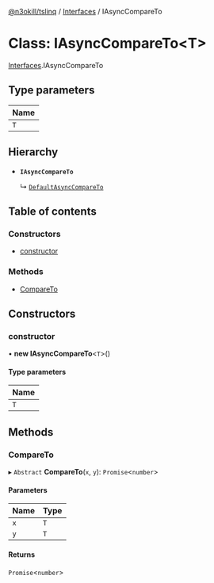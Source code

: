 [@n3okill/tslinq](../README.md) / [Interfaces][] / IAsyncCompareTo

# Class: IAsyncCompareTo<T\>

[Interfaces][].IAsyncCompareTo

## Type parameters

| Name |
| :------ |
| `T` |

## Hierarchy

- **`IAsyncCompareTo`**

  ↳ [`DefaultAsyncCompareTo`](defaultasynccompareto.md)

## Table of contents

### Constructors

- [constructor](#constructor)

### Methods

- [CompareTo](#compareto)

## Constructors

### constructor

• **new IAsyncCompareTo**<`T`\>()

#### Type parameters

| Name |
| :------ |
| `T` |

## Methods

### CompareTo

▸ `Abstract` **CompareTo**(`x`, `y`): `Promise`<`number`\>

#### Parameters

| Name | Type |
| :------ | :------ |
| `x` | `T` |
| `y` | `T` |

#### Returns

`Promise`<`number`\>


[interfaces]: ../interfaces.md